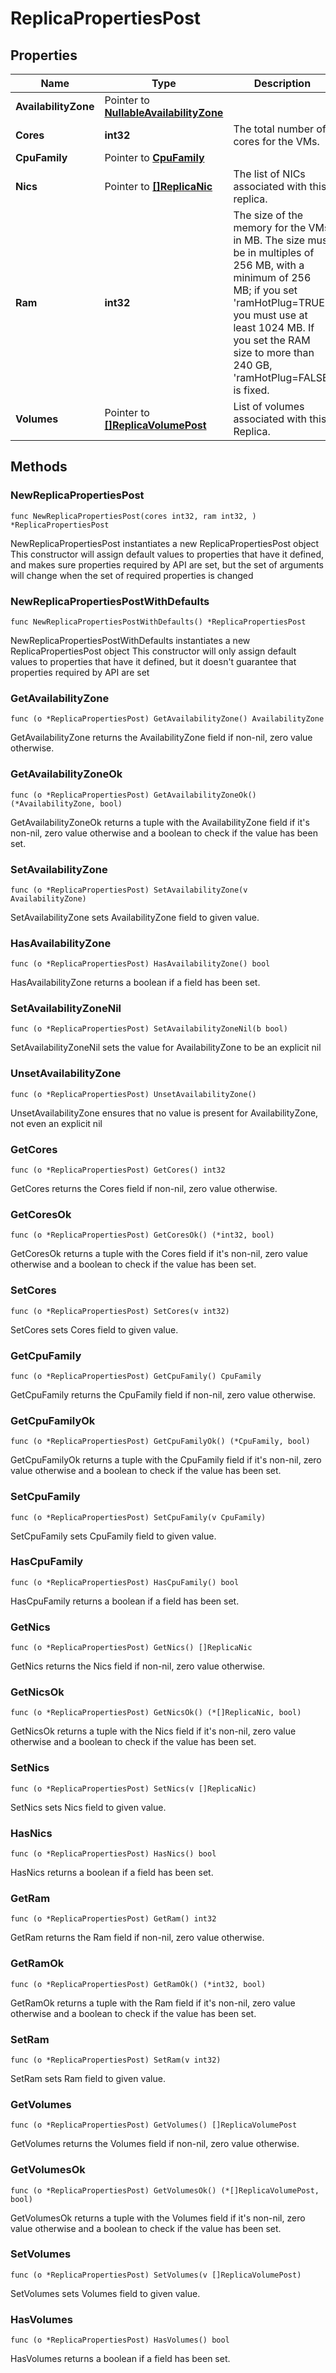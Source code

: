 # ReplicaPropertiesPost

## Properties

|Name | Type | Description | Notes|
|------------ | ------------- | ------------- | -------------|
|**AvailabilityZone** | Pointer to [**NullableAvailabilityZone**](AvailabilityZone.md) |  | [optional] |
|**Cores** | **int32** | The total number of cores for the VMs. | |
|**CpuFamily** | Pointer to [**CpuFamily**](CpuFamily.md) |  | [optional] |
|**Nics** | Pointer to [**[]ReplicaNic**](ReplicaNic.md) | The list of NICs associated with this replica. | [optional] |
|**Ram** | **int32** | The size of the memory for the VMs in MB. The size must be in multiples of 256 MB, with a minimum of 256 MB; if you set &#39;ramHotPlug&#x3D;TRUE&#39;, you must use at least 1024 MB. If you set the RAM size to more than 240 GB, &#39;ramHotPlug&#x3D;FALSE&#39; is fixed. | |
|**Volumes** | Pointer to [**[]ReplicaVolumePost**](ReplicaVolumePost.md) | List of volumes associated with this Replica. | [optional] |

## Methods

### NewReplicaPropertiesPost

`func NewReplicaPropertiesPost(cores int32, ram int32, ) *ReplicaPropertiesPost`

NewReplicaPropertiesPost instantiates a new ReplicaPropertiesPost object
This constructor will assign default values to properties that have it defined,
and makes sure properties required by API are set, but the set of arguments
will change when the set of required properties is changed

### NewReplicaPropertiesPostWithDefaults

`func NewReplicaPropertiesPostWithDefaults() *ReplicaPropertiesPost`

NewReplicaPropertiesPostWithDefaults instantiates a new ReplicaPropertiesPost object
This constructor will only assign default values to properties that have it defined,
but it doesn't guarantee that properties required by API are set

### GetAvailabilityZone

`func (o *ReplicaPropertiesPost) GetAvailabilityZone() AvailabilityZone`

GetAvailabilityZone returns the AvailabilityZone field if non-nil, zero value otherwise.

### GetAvailabilityZoneOk

`func (o *ReplicaPropertiesPost) GetAvailabilityZoneOk() (*AvailabilityZone, bool)`

GetAvailabilityZoneOk returns a tuple with the AvailabilityZone field if it's non-nil, zero value otherwise
and a boolean to check if the value has been set.

### SetAvailabilityZone

`func (o *ReplicaPropertiesPost) SetAvailabilityZone(v AvailabilityZone)`

SetAvailabilityZone sets AvailabilityZone field to given value.

### HasAvailabilityZone

`func (o *ReplicaPropertiesPost) HasAvailabilityZone() bool`

HasAvailabilityZone returns a boolean if a field has been set.

### SetAvailabilityZoneNil

`func (o *ReplicaPropertiesPost) SetAvailabilityZoneNil(b bool)`

 SetAvailabilityZoneNil sets the value for AvailabilityZone to be an explicit nil

### UnsetAvailabilityZone
`func (o *ReplicaPropertiesPost) UnsetAvailabilityZone()`

UnsetAvailabilityZone ensures that no value is present for AvailabilityZone, not even an explicit nil
### GetCores

`func (o *ReplicaPropertiesPost) GetCores() int32`

GetCores returns the Cores field if non-nil, zero value otherwise.

### GetCoresOk

`func (o *ReplicaPropertiesPost) GetCoresOk() (*int32, bool)`

GetCoresOk returns a tuple with the Cores field if it's non-nil, zero value otherwise
and a boolean to check if the value has been set.

### SetCores

`func (o *ReplicaPropertiesPost) SetCores(v int32)`

SetCores sets Cores field to given value.


### GetCpuFamily

`func (o *ReplicaPropertiesPost) GetCpuFamily() CpuFamily`

GetCpuFamily returns the CpuFamily field if non-nil, zero value otherwise.

### GetCpuFamilyOk

`func (o *ReplicaPropertiesPost) GetCpuFamilyOk() (*CpuFamily, bool)`

GetCpuFamilyOk returns a tuple with the CpuFamily field if it's non-nil, zero value otherwise
and a boolean to check if the value has been set.

### SetCpuFamily

`func (o *ReplicaPropertiesPost) SetCpuFamily(v CpuFamily)`

SetCpuFamily sets CpuFamily field to given value.

### HasCpuFamily

`func (o *ReplicaPropertiesPost) HasCpuFamily() bool`

HasCpuFamily returns a boolean if a field has been set.

### GetNics

`func (o *ReplicaPropertiesPost) GetNics() []ReplicaNic`

GetNics returns the Nics field if non-nil, zero value otherwise.

### GetNicsOk

`func (o *ReplicaPropertiesPost) GetNicsOk() (*[]ReplicaNic, bool)`

GetNicsOk returns a tuple with the Nics field if it's non-nil, zero value otherwise
and a boolean to check if the value has been set.

### SetNics

`func (o *ReplicaPropertiesPost) SetNics(v []ReplicaNic)`

SetNics sets Nics field to given value.

### HasNics

`func (o *ReplicaPropertiesPost) HasNics() bool`

HasNics returns a boolean if a field has been set.

### GetRam

`func (o *ReplicaPropertiesPost) GetRam() int32`

GetRam returns the Ram field if non-nil, zero value otherwise.

### GetRamOk

`func (o *ReplicaPropertiesPost) GetRamOk() (*int32, bool)`

GetRamOk returns a tuple with the Ram field if it's non-nil, zero value otherwise
and a boolean to check if the value has been set.

### SetRam

`func (o *ReplicaPropertiesPost) SetRam(v int32)`

SetRam sets Ram field to given value.


### GetVolumes

`func (o *ReplicaPropertiesPost) GetVolumes() []ReplicaVolumePost`

GetVolumes returns the Volumes field if non-nil, zero value otherwise.

### GetVolumesOk

`func (o *ReplicaPropertiesPost) GetVolumesOk() (*[]ReplicaVolumePost, bool)`

GetVolumesOk returns a tuple with the Volumes field if it's non-nil, zero value otherwise
and a boolean to check if the value has been set.

### SetVolumes

`func (o *ReplicaPropertiesPost) SetVolumes(v []ReplicaVolumePost)`

SetVolumes sets Volumes field to given value.

### HasVolumes

`func (o *ReplicaPropertiesPost) HasVolumes() bool`

HasVolumes returns a boolean if a field has been set.



